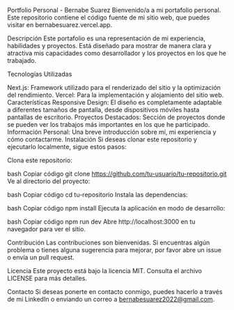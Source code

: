 Portfolio Personal - Bernabe Suarez
Bienvenido/a a mi portafolio personal. Este repositorio contiene el código fuente de mi sitio web, que puedes visitar en bernabesuarez.vercel.app.

Descripción
Este portafolio es una representación de mi experiencia, habilidades y proyectos. Está diseñado para mostrar de manera clara y atractiva mis capacidades como desarrollador y los proyectos en los que he trabajado.

Tecnologías Utilizadas

Next.js: Framework utilizado para el renderizado del sitio y la optimización del rendimiento.
Vercel: Para la implementación y alojamiento del sitio web.
Características
Responsive Design: El diseño es completamente adaptable a diferentes tamaños de pantalla, desde dispositivos móviles hasta pantallas de escritorio.
Proyectos Destacados: Sección de proyectos donde se pueden ver los trabajos más importantes en los que he participado.
Información Personal: Una breve introducción sobre mí, mi experiencia y cómo contactarme.
Instalación
Si deseas clonar este repositorio y ejecutarlo localmente, sigue estos pasos:

Clona este repositorio:

bash
Copiar código
git clone https://github.com/tu-usuario/tu-repositorio.git
Ve al directorio del proyecto:

bash
Copiar código
cd tu-repositorio
Instala las dependencias:

bash
Copiar código
npm install
Ejecuta la aplicación en modo de desarrollo:

bash
Copiar código
npm run dev
Abre http://localhost:3000 en tu navegador para ver el sitio.

Contribución
Las contribuciones son bienvenidas. Si encuentras algún problema o tienes alguna sugerencia para mejorar, por favor abre un issue o envía un pull request.

Licencia
Este proyecto está bajo la licencia MIT. Consulta el archivo LICENSE para más detalles.

Contacto
Si deseas ponerte en contacto conmigo, puedes hacerlo a través de mi LinkedIn o enviando un correo a bernabesuarez2022@gmail.com.

